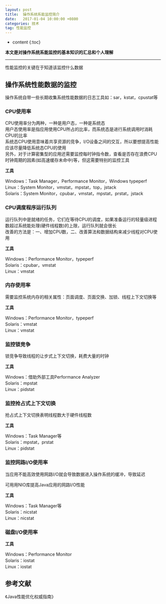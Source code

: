 ```yaml
---
layout: post
title:  操作系统系能监控简介
date:   2017-01-04 10:00:00 +0800
categories: 技术
tag: 性能监控
---
```


* content
{:toc}


**本文是对操作系统系能监控的基本知识的汇总和个人理解**

***

性能监控的关键在于知道该监控什么数据

## 操作系统性能数据的监控

操作系统自带一些长期收集系统性能数据的日志工具如：sar，kstat，cpustat等

### CPU使用率

CPU使用率分为两种，一种是用户态，一种是系统态  
用户态使用率是指应用使用CPU所占的比率，而系统态是进行系统调用时消耗CPU的比率  
系统态CPU使用意味着共享资源的竞争，I/O设备之间的交互，所以要想提高性能应该尽量降低系统态CPU的使用  
另外，对于计算密集型的应用还需要监控每时钟指令数，查看是否存在浪费CPU时钟周期的因素(如高速缓存未命中)等，但这需要特别的监控工具

**工具**

Windows：Task Manager，Performance Monitor，Windows typeperf   
Linux：System Monitor，vmstat，mpstat，top，jstack  
Solaris：System Monitor，cpubar，vmstat，mpstat，prstat，jstack  

### CPU调度程序运行队列

运行队列中是就绪的任务，它们在等待CPU的调度，如果准备运行的轻量级进程数超过系统能处理(硬件线程数)的上限，运行队列就会很长  
改善的方法是：一、增加CPU数，二、改善算法和数据结构来减少线程对CPU使用

**工具**

Windows：Performance Monitor，typeperf   
Solaris：cpubar，vmstat   
Linux：vmstat

### 内存使用率

需要监控系统内存的相关属性：页面调度、页面交换、加锁、线程上下文切换等

**工具**

Windows：Performance Monitor，typeperf  
Solaris：vmstat  
Linux：vmstat  

### 监控锁竞争

锁竞争导致线程的让步式上下文切换，耗费大量的时钟

**工具**

Windows：借助外部工具Performance Analyzer  
Solaris：mpstat  
Linux：pidstat 

### 监控抢占式上下文切换

抢占式上下文切换表明线程数大于硬件线程数

**工具**

Windows：Task Manager等  
Solaris：mpstat，prstat  
Linux：pidstat 

### 监控网路I/O使用率

当应用不能高效使用网路I/O就会导致数据进入操作系统的缓冲，导致延迟

可用用NIO库提高Java应用的网路I/O性能

**工具**

Windows：Task Manager等  
Solaris：nicstat  
Linux：nicstat  

### 磁盘I/O使用率

**工具**

Windows：Performance Monitor  
Solaris：iostat  
Linux：iostat  


## 参考文献

《Java性能优化权威指南》